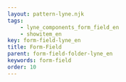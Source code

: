 ```yaml
---
layout: pattern-lyne.njk
tags: 
    - lyne_components_form_field_en
    - showitem_en
key: form-field-lyne_en
title: Form-Field
parent: form-field-folder-lyne_en
keywords: form-field
order: 10
---
```

